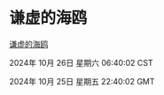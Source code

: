 # 谦虚的海鸥
[谦虚的海鸥](http://219.139.197.74:56308/qxdho/course/base/hotlink/index.php)

2024年 10月 26日 星期六 06:40:02 CST

2024年 10月 25日 星期五 22:40:02 GMT

